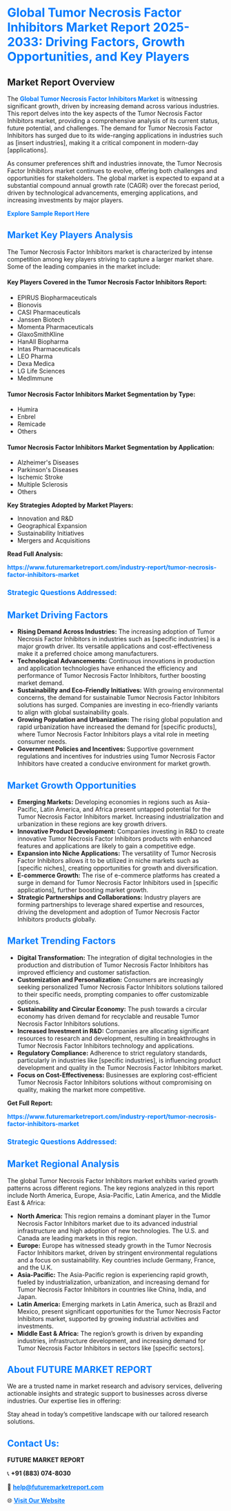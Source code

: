 <h1 style="color: #007BFF;">Global Tumor Necrosis Factor Inhibitors Market Report 2025-2033: Driving Factors, Growth Opportunities, and Key Players</h1>

<section id="overview">
<h2>Market Report Overview</h2>
<p>The <a href="https://www.futuremarketreport.com/industry-report/tumor-necrosis-factor-inhibitors-market" style="color: #007BFF; text-decoration: none;"><strong>Global Tumor Necrosis Factor Inhibitors Market</strong></a> is witnessing significant growth, driven by increasing demand across various industries. This report delves into the key aspects of the Tumor Necrosis Factor Inhibitors market, providing a comprehensive analysis of its current status, future potential, and challenges. The demand for Tumor Necrosis Factor Inhibitors has surged due to its wide-ranging applications in industries such as [insert industries], making it a critical component in modern-day [applications].</p>
<p>As consumer preferences shift and industries innovate, the Tumor Necrosis Factor Inhibitors market continues to evolve, offering both challenges and opportunities for stakeholders. The global market is expected to expand at a substantial compound annual growth rate (CAGR) over the forecast period, driven by technological advancements, emerging applications, and increasing investments by major players.</p>
</section>

<section id="overview">
<p><a href="https://www.futuremarketreport.com/request-sample/reportId=55503" style="color: #007BFF; text-decoration: none;"><strong>Explore Sample Report Here</strong></a></p>
</section>

<section id="key-players">
<h2 style="color: #007BFF;">Market Key Players Analysis</h2>
<p>The Tumor Necrosis Factor Inhibitors market is characterized by intense competition among key players striving to capture a larger market share. Some of the leading companies in the market include:</p>
<h4>Key Players Covered in the Tumor Necrosis Factor Inhibitors Report:</h4>
<ul><li>EPIRUS Biopharmaceuticals</li><li>Bionovis</li><li>CASI Pharmaceuticals</li><li>Janssen Biotech</li><li>Momenta Pharmaceuticals</li><li>GlaxoSmithKline</li><li>HanAll Biopharma</li><li>Intas Pharmaceuticals</li><li>LEO Pharma</li><li>Dexa Medica</li><li>LG Life Sciences</li><li>MedImmune</li></ul>
<h4>Tumor Necrosis Factor Inhibitors Market Segmentation by Type:</h4>
<ul><li>Humira</li><li>Enbrel</li><li>Remicade</li><li>Others</li></ul>

<h4>Tumor Necrosis Factor Inhibitors Market Segmentation by Application:</h4>
<ul><li>Alzheimer&#039;s Diseases</li><li>Parkinson&#039;s Diseases</li><li>Ischemic Stroke</li><li>Multiple Sclerosis</li><li>Others</li></ul>
<p><strong>Key Strategies Adopted by Market Players:</strong></p>
<ul>
<li>Innovation and R&D</li>
<li>Geographical Expansion</li>
<li>Sustainability Initiatives</li>
<li>Mergers and Acquisitions</li>
</ul>
</section>

<section>
<p><strong>Read Full Analysis: </strong></p><a href="https://www.futuremarketreport.com/industry-report/tumor-necrosis-factor-inhibitors-market" style="color: #007BFF; text-decoration: none;"><strong>https://www.futuremarketreport.com/industry-report/tumor-necrosis-factor-inhibitors-market</strong></a>
<h3 style="color: #007BFF;">Strategic Questions Addressed:</h3>
</section>

<section id="driving-factors">
<h2 style="color: #007BFF;">Market Driving Factors</h2>
<ul>
<li><strong>Rising Demand Across Industries:</strong> The increasing adoption of Tumor Necrosis Factor Inhibitors in industries such as [specific industries] is a major growth driver. Its versatile applications and cost-effectiveness make it a preferred choice among manufacturers.</li>
<li><strong>Technological Advancements:</strong> Continuous innovations in production and application technologies have enhanced the efficiency and performance of Tumor Necrosis Factor Inhibitors, further boosting market demand.</li>
<li><strong>Sustainability and Eco-Friendly Initiatives:</strong> With growing environmental concerns, the demand for sustainable Tumor Necrosis Factor Inhibitors solutions has surged. Companies are investing in eco-friendly variants to align with global sustainability goals.</li>
<li><strong>Growing Population and Urbanization:</strong> The rising global population and rapid urbanization have increased the demand for [specific products], where Tumor Necrosis Factor Inhibitors plays a vital role in meeting consumer needs.</li>
<li><strong>Government Policies and Incentives:</strong> Supportive government regulations and incentives for industries using Tumor Necrosis Factor Inhibitors have created a conducive environment for market growth.</li>
</ul>
</section>

<section id="growth-opportunities">
<h2 style="color: #007BFF;">Market Growth Opportunities</h2>
<ul>
<li><strong>Emerging Markets:</strong> Developing economies in regions such as Asia-Pacific, Latin America, and Africa present untapped potential for the Tumor Necrosis Factor Inhibitors market. Increasing industrialization and urbanization in these regions are key growth drivers.</li>
<li><strong>Innovative Product Development:</strong> Companies investing in R&D to create innovative Tumor Necrosis Factor Inhibitors products with enhanced features and applications are likely to gain a competitive edge.</li>
<li><strong>Expansion into Niche Applications:</strong> The versatility of Tumor Necrosis Factor Inhibitors allows it to be utilized in niche markets such as [specific niches], creating opportunities for growth and diversification.</li>
<li><strong>E-commerce Growth:</strong> The rise of e-commerce platforms has created a surge in demand for Tumor Necrosis Factor Inhibitors used in [specific applications], further boosting market growth.</li>
<li><strong>Strategic Partnerships and Collaborations:</strong> Industry players are forming partnerships to leverage shared expertise and resources, driving the development and adoption of Tumor Necrosis Factor Inhibitors products globally.</li>
</ul>
</section>

<section id="trending-factors">
<h2 style="color: #007BFF;">Market Trending Factors</h2>
<ul>
<li><strong>Digital Transformation:</strong> The integration of digital technologies in the production and distribution of Tumor Necrosis Factor Inhibitors has improved efficiency and customer satisfaction.</li>
<li><strong>Customization and Personalization:</strong> Consumers are increasingly seeking personalized Tumor Necrosis Factor Inhibitors solutions tailored to their specific needs, prompting companies to offer customizable options.</li>
<li><strong>Sustainability and Circular Economy:</strong> The push towards a circular economy has driven demand for recyclable and reusable Tumor Necrosis Factor Inhibitors solutions.</li>
<li><strong>Increased Investment in R&D:</strong> Companies are allocating significant resources to research and development, resulting in breakthroughs in Tumor Necrosis Factor Inhibitors technology and applications.</li>
<li><strong>Regulatory Compliance:</strong> Adherence to strict regulatory standards, particularly in industries like [specific industries], is influencing product development and quality in the Tumor Necrosis Factor Inhibitors market.</li>
<li><strong>Focus on Cost-Effectiveness:</strong> Businesses are exploring cost-efficient Tumor Necrosis Factor Inhibitors solutions without compromising on quality, making the market more competitive.</li>
</ul>
</section>

<section>
<p><strong>Get Full Report: </strong></p><a href="https://www.futuremarketreport.com/industry-report/tumor-necrosis-factor-inhibitors-market" style="color: #007BFF; text-decoration: none;"><strong>https://www.futuremarketreport.com/industry-report/tumor-necrosis-factor-inhibitors-market</strong></a>
<h3 style="color: #007BFF;">Strategic Questions Addressed:</h3>
</section>


<section id="regional-analysis">
<h2 style="color: #007BFF;">Market Regional Analysis</h2>
<p>The global Tumor Necrosis Factor Inhibitors market exhibits varied growth patterns across different regions. The key regions analyzed in this report include North America, Europe, Asia-Pacific, Latin America, and the Middle East & Africa:</p>
<ul>
<li><strong>North America:</strong> This region remains a dominant player in the Tumor Necrosis Factor Inhibitors market due to its advanced industrial infrastructure and high adoption of new technologies. The U.S. and Canada are leading markets in this region.</li>
<li><strong>Europe:</strong> Europe has witnessed steady growth in the Tumor Necrosis Factor Inhibitors market, driven by stringent environmental regulations and a focus on sustainability. Key countries include Germany, France, and the U.K.</li>
<li><strong>Asia-Pacific:</strong> The Asia-Pacific region is experiencing rapid growth, fueled by industrialization, urbanization, and increasing demand for Tumor Necrosis Factor Inhibitors in countries like China, India, and Japan.</li>
<li><strong>Latin America:</strong> Emerging markets in Latin America, such as Brazil and Mexico, present significant opportunities for the Tumor Necrosis Factor Inhibitors market, supported by growing industrial activities and investments.</li>
<li><strong>Middle East & Africa:</strong> The region’s growth is driven by expanding industries, infrastructure development, and increasing demand for Tumor Necrosis Factor Inhibitors in sectors like [specific sectors].</li>
</ul>
</section>

<footer>
<h2 style="color: #007BFF;">About FUTURE MARKET REPORT</h2>
<p>We are a trusted name in market research and advisory services, delivering actionable insights and strategic support to businesses across diverse industries. Our expertise lies in offering:</p>

<p>Stay ahead in today’s competitive landscape with our tailored research solutions.</p>

<h2 style="color: #007BFF;">Contact Us:</h2>
<p><strong>FUTURE MARKET REPORT</strong></p>
<p>📞 <strong>+91 (883) 074-8030</strong></p>
<p>📧 <strong><a href="mailto:help@futuremarketreport.com" style="color: #007BFF;">help@futuremarketreport.com</a></strong></p>
<p>🌐 <strong><a href="https://www.futuremarketreport.com/" style="color: #007BFF;">Visit Our Website</a></strong></p>
</footer>